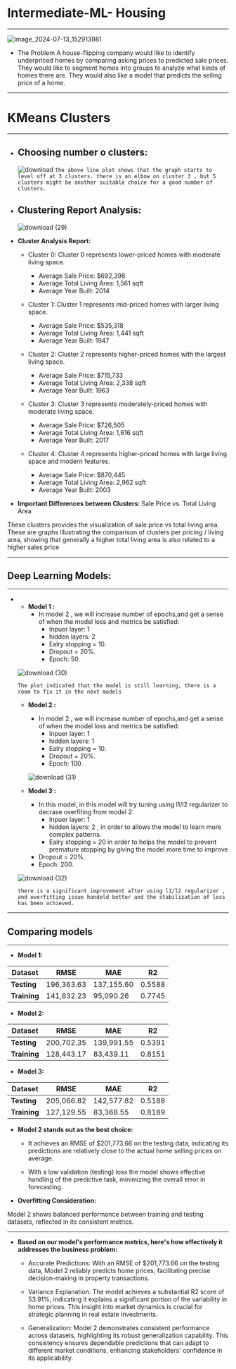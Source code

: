 # **Intermediate-ML- Housing**

----------------------------------------------------------------

![image_2024-07-13_152913981](https://github.com/user-attachments/assets/65164a8c-c2ca-4ba4-ae60-24dcffcb5922)

- The Problem A house-flipping company would like to identify underpriced homes by comparing asking prices to predicted sale prices. They would like to segment homes into groups to analyze what kinds of homes there are. They would also like a model that predicts the selling price of a home.

----------------------------------------------------------------
 # **KMeans Clusters**
----------------------------------------------------------------

- ## **Choosing number o clusters**:
  ![download](https://github.com/user-attachments/assets/cb8d70e0-d157-4a18-885c-46b7787f680f)
      `The above line plot shows that the graph starts to level off at 3 clusters. there is an elbow on cluster 3 , but 5 clusters might be another suitable choice for a good number of clusters.`
     
- ## **Clustering Report Analysis**:
  ![download (29)](https://github.com/user-attachments/assets/6152d9b8-2826-48c3-98b6-e4161e12ef88)



      

- **Cluster Analysis Report:**
  - Cluster 0: Cluster 0 represents lower-priced homes with moderate living space.

    - Average Sale Price: $692,398
    - Average Total Living Area: 1,561 sqft
    - Average Year Built: 2014

  - Cluster 1: Cluster 1 represents mid-priced homes with larger living space.

    - Average Sale Price: $535,318
    - Average Total Living Area: 1,441 sqft
    - Average Year Built: 1947

  - Cluster 2: Cluster 2 represents higher-priced homes with the largest living space.

    - Average Sale Price: $715,733
    - Average Total Living Area: 2,338 sqft
    - Average Year Built: 1963

  - Cluster 3: Cluster 3 represents moderately-priced homes with moderate living space.

    - Average Sale Price: $726,505
    - Average Total Living Area: 1,616 sqft
    - Average Year Built: 2017

  - Cluster 4: Cluster 4 represents higher-priced homes with large living space and modern features.

    - Average Sale Price: $870,445
    - Average Total Living Area: 2,962 sqft
    - Average Year Built: 2003

- **Important Differences between Clusters**: Sale Price vs. Total Living Area

These clusters provides the visualization of sale price vs total living area. These are graphs illustrating the comparison of clusters
 per pricing / living area, showing that generally a higher total living area is also related to a higher sales price
          
----------------------------------------------------------------
## **Deep Learning Models:**
----------------------------------------------------------------

-
    - **Model 1 :**
       - In model 2 , we will increase number of epochs,and get a sense of when the model loss and metrics be satisfied:
            - Inpuer layer: 1
            - hidden layers: 2
            - Ealry stopping = 10.
            - Dropout = 20%.
            - Epoch: 50.
        
   ![download (30)](https://github.com/user-attachments/assets/948688a9-1d18-45c7-a892-b488962d08f1)


     `The plot indicated that the model is still learning,
          there is a room to fix it in the next models`
        

         
    - **Model 2 :**
       - In model 2 , we will increase number of epochs,and get a sense of when the model loss and metrics be satisfied:
            - Inpuer layer: 1
            - hidden layers: 1
            - Ealry stopping = 10.
            - Dropout = 20%.
            - Epoch: 100.
       
      ![download (31)](https://github.com/user-attachments/assets/0f674ccf-febf-4142-aac6-4f92bc462170)


    - **Model 3 :**
      -  In this model, in this model will try tuning using l1/l2 regularizer to decrase overfiting from model 2:
            - Inpuer layer: 1
            - hidden layers: 2 , in order to allows the model to learn more complex patterns.
            - Ealry stopping = 20 in order to helps the model to prevent premature stopping by giving the model more time to improve
        -  Dropout = 20%.
        - Epoch: 200.


    ![download (32)](https://github.com/user-attachments/assets/bc51eb97-98d9-4a65-a286-fa76ff503f7d)

     `there is a significant improvement after using l1/l2 regularizer , and overfitting issue handeld better and the stabilization of loss has been achieved.`
----------------------------------------------------------------
## **Comparing models**
----------------------------------------------------------------

- **Model 1:**

| Dataset       | RMSE        | MAE         | R2       |
|---------------|-------------|-------------|----------|
| **Testing**   | 196,363.63  | 137,155.60  | 0.5588   |
| **Training**  | 141,832.23  | 95,090.26   | 0.7745   |
    


- **Model 2:**

| Dataset       | RMSE        | MAE         | R2       |
|---------------|-------------|-------------|----------|
| **Testing**   | 200,702.35  | 139,991.55  | 0.5391   |
| **Training**  | 128,443.17  | 83,439.11   | 0.8151   |

- **Model 3:**

| Dataset       | RMSE        | MAE         | R2       |
|---------------|-------------|-------------|----------|
| **Testing**   | 205,066.82  | 142,577.82  | 0.5188   |
| **Training**  | 127,129.55  | 83,368.55   | 0.8189   |



- **Model 2 stands out as the best choice:**

  - It achieves an RMSE of $201,773.66 on the testing data, indicating its predictions are relatively close to the actual home selling prices on average.

  - With a low validation (testing) loss the model shows effective handling of the predictive task, minimizing the overall error in forecasting.


- **Overfitting Consideration:**

 Model 2 shows balanced performance between training and testing datasets, reflected in its consistent metrics.

-----------------------------------------------


- **Based on our model's performance metrics, here's how effectively it addresses the business problem:**
    - Accurate Predictions: With an RMSE of $201,773.66 on the testing data, Model 2 reliably predicts home prices, facilitating precise decision-making in property transactions.
      
    - Variance Explanation: The model achieves a substantial R2 score of 53.91%, indicating it explains a significant portion of the variability in home prices. This insight into market dynamics is crucial for strategic planning in real estate investments.

  - Generalization: Model 2 demonstrates consistent performance across datasets, highlighting its robust generalization capability. This consistency ensures dependable predictions that can adapt to different market conditions, enhancing stakeholders' confidence in its applicability.
